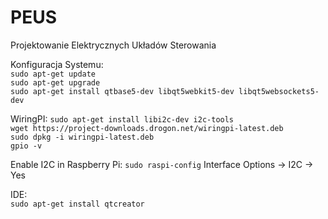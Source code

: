 # PEUS
Projektowanie Elektrycznych Układów Sterowania

Konfiguracja Systemu:  
```sudo apt-get update```  
```sudo apt-get upgrade```  
```sudo apt-get install qtbase5-dev libqt5webkit5-dev libqt5websockets5-dev```    

WiringPI: 
```sudo apt-get install libi2c-dev i2c-tools```    
```wget https://project-downloads.drogon.net/wiringpi-latest.deb```    
```sudo dpkg -i wiringpi-latest.deb```  
```gpio -v```  

Enable I2C in Raspberry Pi:
```sudo raspi-config``` 
Interface Options -> I2C -> Yes 
 
IDE:  
```sudo apt-get install qtcreator```  
